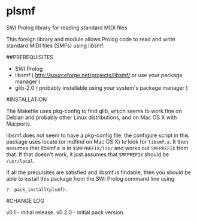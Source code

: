 plsmf
=====

SWI Prolog library for reading standard MIDI files

This foreign library and module allows Prolog code to read and write standard
MIDI files (SMFs) using libsmf.


##PREREQUISITES

- SWI Prolog
- libsmf ( http://sourceforge.net/projects/libsmf/ or use your package manager )
- glib-2.0 ( probably installable using your system's package manager )


#INSTALLATION

The Makefile uses pkg-config to find glib, which seems to work fine on Debian
and probably other Linux distributions, and on Mac OS X with Macports.

libsmf does not seem to have a pkg-config file, the configure script in this
package uses locate (or mdfind on Mac OS X) to look for `libsmf.a`. It then assumes
that libsmf.a is in `$SMFPREFIX/lib/` and works out `SMFPREFIX` from that. If that
doesn't work, it just assumes that `SMFPREFIX` should be `/usr/local`.

If all the prequisites are satisfied and libsmf is findable, then you should be
able to install this package from the SWI Prolog command line using 

	?- pack_install(plsmf).


#CHANGE LOG

v0.1   - 	initial release.
v0.2.0 - 	initial pack version.
